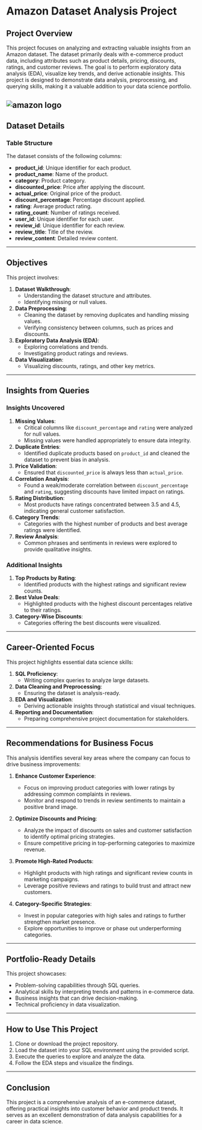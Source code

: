 # Amazon Dataset Analysis Project

## Project Overview

This project focuses on analyzing and extracting valuable insights from an Amazon dataset. The dataset primarily deals with e-commerce product data, including attributes such as product details, pricing, discounts, ratings, and customer reviews. The goal is to perform exploratory data analysis (EDA), visualize key trends, and derive actionable insights. This project is designed to demonstrate data analysis, preprocessing, and querying skills, making it a valuable addition to your data science portfolio.

![amazon logo](https://github.com/user-attachments/assets/8fa7a9a3-96a2-4904-80d6-34e2cd2e8616)
---

## Dataset Details

### Table Structure
The dataset consists of the following columns:
- **product_id**: Unique identifier for each product.
- **product_name**: Name of the product.
- **category**: Product category.
- **discounted_price**: Price after applying the discount.
- **actual_price**: Original price of the product.
- **discount_percentage**: Percentage discount applied.
- **rating**: Average product rating.
- **rating_count**: Number of ratings received.
- **user_id**: Unique identifier for each user.
- **review_id**: Unique identifier for each review.
- **review_title**: Title of the review.
- **review_content**: Detailed review content.

---

## Objectives
This project involves:
1. **Dataset Walkthrough**:
   - Understanding the dataset structure and attributes.
   - Identifying missing or null values.
2. **Data Preprocessing**:
   - Cleaning the dataset by removing duplicates and handling missing values.
   - Verifying consistency between columns, such as prices and discounts.
3. **Exploratory Data Analysis (EDA)**:
   - Exploring correlations and trends.
   - Investigating product ratings and reviews.
4. **Data Visualization**:
   - Visualizing discounts, ratings, and other key metrics.

---

## Insights from Queries

### Insights Uncovered
1. **Missing Values**:
   - Critical columns like `discount_percentage` and `rating` were analyzed for null values.
   - Missing values were handled appropriately to ensure data integrity.
2. **Duplicate Entries**:
   - Identified duplicate products based on `product_id` and cleaned the dataset to prevent bias in analysis.
3. **Price Validation**:
   - Ensured that `discounted_price` is always less than `actual_price`.
4. **Correlation Analysis**:
   - Found a weak/moderate correlation between `discount_percentage` and `rating`, suggesting discounts have limited impact on ratings.
5. **Rating Distribution**:
   - Most products have ratings concentrated between 3.5 and 4.5, indicating general customer satisfaction.
6. **Category Trends**:
   - Categories with the highest number of products and best average ratings were identified.
7. **Review Analysis**:
   - Common phrases and sentiments in reviews were explored to provide qualitative insights.

### Additional Insights
1. **Top Products by Rating**:
   - Identified products with the highest ratings and significant review counts.
2. **Best Value Deals**:
   - Highlighted products with the highest discount percentages relative to their ratings.
3. **Category-Wise Discounts**:
   - Categories offering the best discounts were visualized.

---

## Career-Oriented Focus
This project highlights essential data science skills:
1. **SQL Proficiency**:
   - Writing complex queries to analyze large datasets.
2. **Data Cleaning and Preprocessing**:
   - Ensuring the dataset is analysis-ready.
3. **EDA and Visualization**:
   - Deriving actionable insights through statistical and visual techniques.
4. **Reporting and Documentation**:
   - Preparing comprehensive project documentation for stakeholders.

---

## Recommendations for Business Focus
This analysis identifies several key areas where the company can focus to drive business improvements:

1. **Enhance Customer Experience**:
   - Focus on improving product categories with lower ratings by addressing common complaints in reviews.
   - Monitor and respond to trends in review sentiments to maintain a positive brand image.

2. **Optimize Discounts and Pricing**:
   - Analyze the impact of discounts on sales and customer satisfaction to identify optimal pricing strategies.
   - Ensure competitive pricing in top-performing categories to maximize revenue.

3. **Promote High-Rated Products**:
   - Highlight products with high ratings and significant review counts in marketing campaigns.
   - Leverage positive reviews and ratings to build trust and attract new customers.

4. **Category-Specific Strategies**:
   - Invest in popular categories with high sales and ratings to further strengthen market presence.
   - Explore opportunities to improve or phase out underperforming categories.

---

## Portfolio-Ready Details
This project showcases:
- Problem-solving capabilities through SQL queries.
- Analytical skills by interpreting trends and patterns in e-commerce data.
- Business insights that can drive decision-making.
- Technical proficiency in data visualization.

---

## How to Use This Project
1. Clone or download the project repository.
2. Load the dataset into your SQL environment using the provided script.
3. Execute the queries to explore and analyze the data.
4. Follow the EDA steps and visualize the findings.

---

## Conclusion
This project is a comprehensive analysis of an e-commerce dataset, offering practical insights into customer behavior and product trends. It serves as an excellent demonstration of data analysis capabilities for a career in data science.

